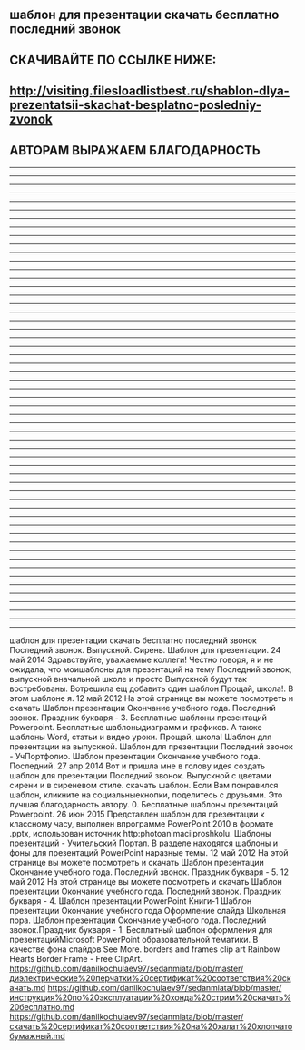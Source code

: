 шаблон для презентации скачать бесплатно последний звонок
--------------------------------------------------
СКАЧИВАЙТЕ ПО ССЫЛКЕ НИЖЕ:
--------------------------------------------------
http://visiting.filesloadlistbest.ru/shablon-dlya-prezentatsii-skachat-besplatno-posledniy-zvonok
--------------------------------------------------
АВТОРАМ ВЫРАЖАЕМ БЛАГОДАРНОСТЬ
--------------------------------------------------
--------------------------------------------------
--------------------------------------------------
--------------------------------------------------
--------------------------------------------------
--------------------------------------------------
--------------------------------------------------
--------------------------------------------------
--------------------------------------------------
--------------------------------------------------
--------------------------------------------------
--------------------------------------------------
--------------------------------------------------
--------------------------------------------------
--------------------------------------------------
--------------------------------------------------
--------------------------------------------------
--------------------------------------------------
--------------------------------------------------
--------------------------------------------------
--------------------------------------------------
--------------------------------------------------
--------------------------------------------------
--------------------------------------------------
--------------------------------------------------
--------------------------------------------------
--------------------------------------------------
--------------------------------------------------
--------------------------------------------------
--------------------------------------------------
--------------------------------------------------
--------------------------------------------------
--------------------------------------------------
--------------------------------------------------
--------------------------------------------------
--------------------------------------------------
--------------------------------------------------
--------------------------------------------------
--------------------------------------------------
--------------------------------------------------
--------------------------------------------------
--------------------------------------------------
--------------------------------------------------
--------------------------------------------------
--------------------------------------------------
--------------------------------------------------
--------------------------------------------------
--------------------------------------------------
--------------------------------------------------
--------------------------------------------------
--------------------------------------------------
--------------------------------------------------
--------------------------------------------------
--------------------------------------------------
--------------------------------------------------
--------------------------------------------------
шаблон для презентации скачать бесплатно последний звонок Последний звонок. Выпускной. Сирень. Шаблон для презентации. 24 май 2014  Здравствуйте, уважаемые коллеги! Честно говоря, я и не ожидала, что моишаблоны для презентаций на тему Последний звонок, выпускной вначальной школе и просто Выпускной будут так востребованы. Вотрешила ещ добавить один шаблон Прощай, школа!. В этом шаблоне я. 12 май 2012  На этой странице вы можете посмотреть и скачать Шаблон презентации Окончание учебного года. Последний звонок. Праздник букваря - 3. Бесплатные шаблоны презентаций Powerpoint. Бесплатные шаблоныдиаграмм и графиков. А также шаблоны Word, статьи и видео уроки. Прощай, школа! Шаблон для презентации на выпускной. Шаблон для презентации Последний звонок - УчПортфолио. Шаблон презентации Окончание учебного года. Последний. 27 апр 2014  Вот и пришла мне в голову идея создать шаблон для презентации Последний звонок. Выпускной с цветами сирени и в сиреневом стиле. скачать шаблон. Если Вам понравился шаблон, кликните на социальныекнопки, поделитесь с друзьями. Это лучшая благодарность автору. 0. Бесплатные шаблоны презентаций Powerpoint. 26 июн 2015  Представлен шаблон для презентации к классному часу, выполнен впрограмме PowerPoint 2010 в формате .pptx, использован источник http:photoanimaciiproshkolu. Шаблоны презентаций - Учительский Портал. В разделе находятся шаблоны и фоны для презентаций PowerPoint наразные темы.
12 май 2012  На этой странице вы можете посмотреть и скачать Шаблон презентации Окончание учебного года. Последний звонок. Праздник букваря - 5. 12 май 2012  На этой странице вы можете посмотреть и скачать Шаблон презентации Окончание учебного года. Последний звонок. Праздник букваря - 4. Шаблон презентации PowerPoint Книги-1  Шаблон презентации Окончание учебного года  Оформление слайда Школьная пора. Шаблон презентации Окончание учебного года. Последний звонок.Праздник букваря - 1.  Бесплатный шаблон оформления для презентацийMicrosoft PowerPoint образовательной тематики. В качестве фона слайдов See More. borders and frames clip art  Rainbow Hearts Border Frame - Free ClipArt.
https://github.com/danilkochulaev97/sedanmiata/blob/master/диэлектрические%20перчатки%20сертификат%20соответствия%20скачать.md
https://github.com/danilkochulaev97/sedanmiata/blob/master/инструкция%20по%20эксплуатации%20хонда%20стрим%20скачать%20бесплатно.md
https://github.com/danilkochulaev97/sedanmiata/blob/master/скачать%20сертификат%20соответствия%20на%20халат%20хлопчатобумажный.md